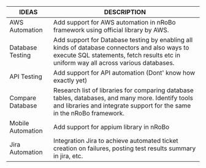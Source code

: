 | IDEAS            | DESCRIPTION                                                                                                                                                                           |
|------------------|---------------------------------------------------------------------------------------------------------------------------------------------------------------------------------------|
| AWS Automation   | Add support for AWS automation in nRoBo framework using official library by AWS.                                                                                                      | 
| Database Testing | Add support for Database testing by enabling all kinds of database connectors and also ways to execute SQL statements, fetch results etc in uniform way all across various databases. |
 | API Testing      | Add support for API automation (Dont' know how exactly yet)                                                                                                                           |
 | Compare Database | Research list of libraries for comparing database tables, databases, and many more. Identify tools and libraries and integrate support for the same in the nRoBo framework.           |
 | Mobile Automation| Add support for appium library in nRoBo |
 | Jira Automation | Integration Jira to achieve automated ticket creation on failures, posting test results summary in jira, etc. |